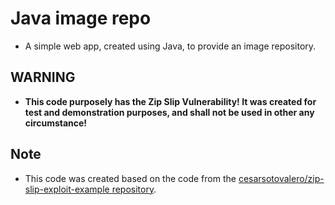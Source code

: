 # Java image repo
 - A simple web app, created using Java, to provide an image repository.

## WARNING

 - **This code purposely has the Zip Slip Vulnerability! It was created for test and demonstration purposes, and shall not be used in other any circumstance!**

## Note
 - This code was created based on the code from the [cesarsotovalero/zip-slip-exploit-example repository](https://github.com/cesarsotovalero/zip-slip-exploit-example).
